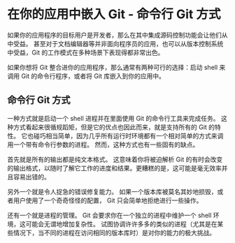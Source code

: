 # 在你的应用中嵌入 Git - 命令行 Git 方式

如果你的应用程序的目标用户是开发者，那么在其中集成源码控制功能会让他们从中受益。 甚至对于文档编辑器等并非面向程序员的应用，也可以从版本控制系统中受益，Git 的工作模式在多种场景下表现得都非常出色。

如果你想将 Git 整合进你的应用程序，那么通常有两种可行的选择：启动 shell 来调用 Git 的命令行程序，或者将 Git 库嵌入到你的应用中。

## 命令行 Git 方式

一种方式就是启动一个 shell 进程并在里面使用 Git 的命令行工具来完成任务。 这种方式看起来很循规蹈矩，但是它的优点也因此而来，就是支持所有的 Git 的特性。 它也碰巧相当简单，因为几乎所有运行时环境都有一个相对简单的方式来调用一个带有命令行参数的进程。 然而，这种方式也有一些固有的缺点。

首先就是所有的输出都是纯文本格式。 这意味着你将被迫解析 Git 的有时会改变的输出格式，以随时了解它工作的进度和结果。更糟糕的是，这可能是毫无效率并且容易出错的。

另外一个就是令人捉急的错误修复能力。 如果一个版本库被莫名其妙地损毁，或者用户使用了一个奇奇怪怪的配置， Git 只会简单地拒绝进行一些操作。

还有一个就是进程的管理。 Git 会要求你在一个独立的进程中维护一个 shell 环境，这可能会无谓地增加复杂性。 试图协调许许多多的类似的进程（尤其是在某些情况下，当不同的进程在访问相同的版本库时）是对你的能力的极大挑战。